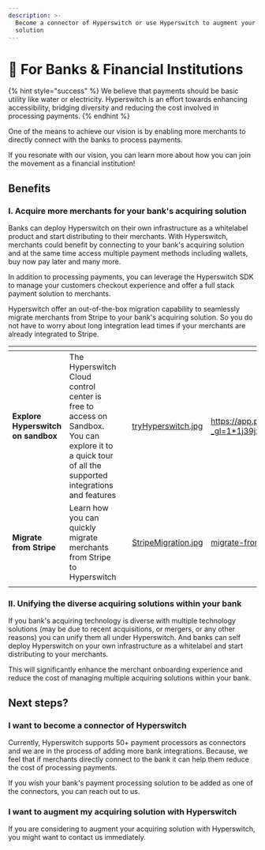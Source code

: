 ```yaml
---
description: >-
  Become a connector of Hyperswitch or use Hyperswitch to augment your acquiring
  solution
---
```


# 🏦 For Banks & Financial Institutions

{% hint style="success" %}
We believe that payments should be basic utility like water or electricity. Hyperswitch is an effort towards enhancing accessibility, bridging diversity and reducing the cost involved in processing payments.
{% endhint %}

One of the means to achieve our vision is by enabling more merchants to directly connect with the banks to process payments.

If you resonate with our vision, you can learn more about how you can join the movement as a financial institution!

## Benefits

### I. Acquire more merchants for your bank's acquiring solution

Banks can deploy Hyperswitch on their own infrastructure as a whitelabel product and start distributing to their merchants. With Hyperswitch, merchants could benefit by connecting to your bank's acquiring solution and at the same time access multiple payment methods including wallets, buy now pay later and many more.

In addition to processing payments, you can leverage the Hyperswitch SDK to manage your customers checkout experience and offer a full stack payment solution to merchants.

Hyperswitch offer an out-of-the-box migration capability to seamlessly migrate merchants from Stripe to your bank's acquiring solution. So you do not have to worry about long integration lead times if your merchants are already integrated to Stripe.

<table data-card-size="large" data-view="cards"><thead><tr><th></th><th></th><th></th><th data-hidden data-card-cover data-type="files"></th><th data-hidden data-card-target data-type="content-ref"></th></tr></thead><tbody><tr><td><strong>Explore Hyperswitch on sandbox</strong></td><td>The Hyperswitch Cloud control center is free to access on Sandbox. You can explore it to a quick tour of all the supported integrations and features</td><td></td><td><a href="../.gitbook/assets/tryHyperswitch.jpg">tryHyperswitch.jpg</a></td><td><a href="https://app.payswitcher.com/register?_gl=1*1j39jxb*_ga*MTYzNTE0Mjg1LjE3MDEwOTAxODQ.*_ga_1X38KQVJ1S*MTcwMjA0MDc0NS4zMS4xLjE3MDIwNDQ2OTIuMjguMC4w">https://app.payswitcher.com/register?_gl=1*1j39jxb*_ga*MTYzNTE0Mjg1LjE3MDEwOTAxODQ.*_ga_1X38KQVJ1S*MTcwMjA0MDc0NS4zMS4xLjE3MDIwNDQ2OTIuMjguMC4w</a></td></tr><tr><td><strong>Migrate from Stripe</strong></td><td>Learn how you can quickly migrate merchants from Stripe to Hyperswitch</td><td></td><td><a href="../.gitbook/assets/StripeMigration.jpg">StripeMigration.jpg</a></td><td><a href="../payswitcher-cloud/quickstart/migrate-from-stripe/">migrate-from-stripe</a></td></tr><tr><td></td><td></td><td></td><td></td><td></td></tr></tbody></table>

### II. Unifying the diverse acquiring solutions within your bank

If you bank's acquiring technology is diverse with multiple technology solutions (may be due to recent acquisitions, or mergers, or any other reasons) you can unify them all under Hyperswitch. And banks can self deploy Hyperswitch on your own infrastructure as a whitelabel and start distributing to your merchants.

This will significantly enhance the merchant onboarding experience and reduce the cost of managing multiple acquiring solutions within your bank.

## Next steps?

### I want to become a connector of Hyperswitch

Currently, Hyperswitch supports 50+ payment processors as connectors and we are in the process of adding more bank integrations. Because, we feel that if merchants directly connect to the bank it can help them reduce the cost of processing payments.

If you wish your bank's payment processing solution to be added as one of the connectors, you can reach out to us.

### I want to augment my acquiring solution with Hyperswitch

If you are considering to augment your acquiring solution with Hyperswitch, you might want to contact us immediately.
